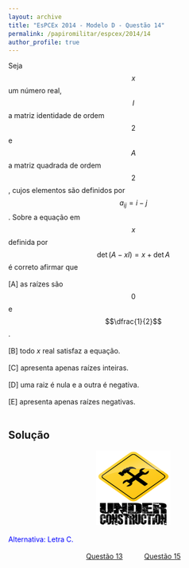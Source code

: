 ```yaml
---
layout: archive
title: "EsPCEx 2014 - Modelo D - Questão 14"
permalink: /papiromilitar/espcex/2014/14
author_profile: true
---
```


Seja $$x$$ um número real, $$I$$ a matriz identidade de ordem $$2$$ e $$A$$ a matriz quadrada de ordem $$2$$, cujos elementos são definidos por $$a_{ij} = i - j$$. Sobre a equação em $$x$$ definida por $$\det (A - xI) = x + \det A$$ é correto afirmar que <br /><br />
[A] as raízes são $$0$$ e $$\dfrac{1}{2}$$. <br /><br />
[B] todo $x$ real satisfaz a equação. <br /><br />
[C] apresenta apenas raízes inteiras. <br /><br />
[D] uma raiz é nula e a outra é negativa. <br /><br />
[E] apresenta apenas raízes negativas. <br /><br />

## Solução

<center>
<img src="/images/construcao.png" height="150px" width="150px">
</center>
<br />
<font color="blue">Alternativa: Letra C.</font> <br /><br />
<center>
<a href="/papiromilitar/espcex/2014/13">Questão 13</a> &nbsp;&nbsp;&nbsp;&nbsp;&nbsp;&nbsp;&nbsp;&nbsp;&nbsp; <a href="/papiromilitar/espcex/2014/15">Questão 15</a>
</center>
